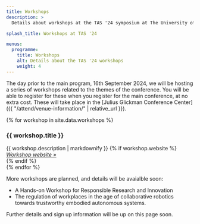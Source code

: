 ```yaml
---
title: Workshops
description: >
  Details about workshops at the TAS '24 symposium at The University of Texas at Austin.

splash_title: Workshops at TAS '24

menus:
  programme:
    title: Workshops
    alt: Details about the TAS '24 workshops
    weight: 4
---
```


The day prior to the main program, 16th September 2024, we will be hosting a series of workshops related to the themes of the conference. You will be able to register for these when you register for the main conference, at no extra cost. These will take place in the [Julius Glickman Conference Center]({{ "/attend/venue-information/" | relative_url }}).

{% for workshop in site.data.workshops %}
<div class="background-lightgray rounded border mb-3 p-3">
  <h3 class="m-0 p-0 text-primary d-flex flex-row align-items-start collapse-link-chevron small" data-bs-toggle="collapse" href="#workshop{{ forloop.index }}" role="button" aria-expanded="false" aria-controls="workshop{{ forloop.index }}">
    <span class="flex-grow-1">
    {{ workshop.title }}
    </span>
    <i class="flex-grow-0 float-right bi bi-chevron-right mt-1"></i>
  </h3>
  <div class="description collapse pt-3 mb-0" id="workshop{{ forloop.index }}">
    {{ workshop.description | markdownify }}
    {% if workshop.website %}
    <div class="d-block">
      <em><a href="{{ workshop.website }}" title="{{ workshop.title }} website">Workshop website &raquo;</a></em>
    </div>
    {% endif %}
  </div>
</div>
{% endfor %}

More workshops are planned, and details will be avaialble soon:

* A Hands-on Workshop for Responsible Research and Innovation
* The regulation of workplaces in the age of collaborative robotics towards trustworthy embodied autonomous systems.

Further details and sign up information will be up on this page soon.
